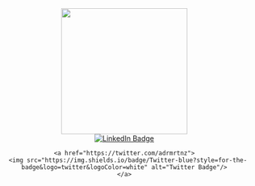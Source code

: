 <div id="header" align="center">
  <img src="https://i.pinimg.com/originals/e4/26/70/e426702edf874b181aced1e2fa5c6cde.gif" width="250"/>
  
  <div id="badges">
    <a href="https://www.linkedin.com/in/adrimrtnz/">
      <img src="https://img.shields.io/badge/LinkedIn-blue?style=for-the-badge&logo=linkedin&logoColor=white" alt="LinkedIn Badge"/>
    </a>

    <a href="https://twitter.com/adrmrtnz">
      <img src="https://img.shields.io/badge/Twitter-blue?style=for-the-badge&logo=twitter&logoColor=white" alt="Twitter Badge"/>
    </a>
  </div>

</div>

